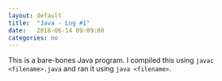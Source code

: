 ```yaml
---
layout: default
title:  "Java - Log #1"
date:   2018-06-14 09:09:00
categories: no
---
```


This is a bare-bones Java program. I compiled this using `javac <filename>.java` and ran it using `java <filename>`.
```

```
